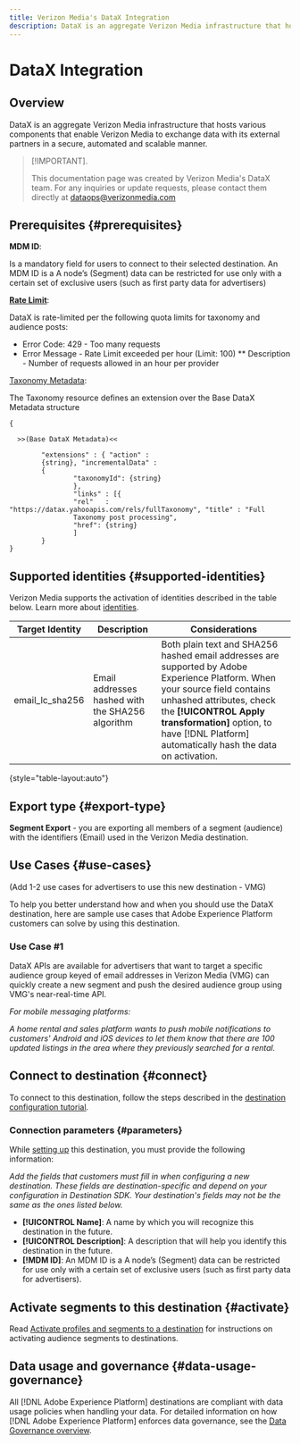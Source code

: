 ```yaml
---
title: Verizon Media's DataX Integration
description: DataX is an aggregate Verizon Media infrastructure that hosts various components that enable Verizon Media to exchange data with its external partners in a secure, automated and scalable manner.
---
```


# DataX Integration

## Overview

DataX is an aggregate Verizon Media infrastructure that hosts various components that enable Verizon Media to exchange data with its external partners in a secure, automated and scalable manner.

>[!IMPORTANT]. 
>
>This documentation page was created by Verizon Media's DataX team. For any inquiries or update requests, please contact them directly at [dataops@verizonmedia.com](mailto:dataops@verizonmedia.com)

## Prerequisites {#prerequisites}

**MDM ID**:

Is a mandatory field for users to connect to their selected destination.
An MDM ID is a A node’s (Segment) data can be restricted for use only with a certain set of exclusive users (such as first party data for advertisers)

**[Rate Limit](https://developer.verizonmedia.com/datax/guide/rate-limits/)**:

DataX is rate-limited per the following quota limits for taxonomy and audience posts:

* Error Code: 429 -  Too many requests
* Error Message - Rate Limit exceeded per hour (Limit: 100)
** Description - Number of requests allowed in an hour per provider

[Taxonomy Metadata](https://developer.verizonmedia.com/datax/guide/taxonomy/taxo-metadata/): 

The Taxonomy resource defines an extension over the Base DataX Metadata structure

```
{

  >>(Base DataX Metadata)<<

        "extensions" : { "action" :
        {string}, "incrementalData" :
        {
                "taxonomyId": {string}
                },
                "links" : [{
                "rel"   : "https://datax.yahooapis.com/rels/fullTaxonomy", "title" : "Full
                Taxonomy post processing",
                "href": {string}
                ]
        }
}
```

## Supported identities {#supported-identities}

Verizon Media supports the activation of identities described in the table below. Learn more about [identities](https://experienceleague.adobe.com/docs/experience-platform/identity/namespaces.html?lang=en#getting-started).

|Target Identity|Description|Considerations|
|---|---|---|
|email_lc_sha256|Email addresses hashed with the SHA256 algorithm|Both plain text and SHA256 hashed email addresses are supported by Adobe Experience Platform. When your source field contains unhashed attributes, check the **[!UICONTROL Apply transformation]** option, to have [!DNL Platform] automatically hash the data on activation.|

{style="table-layout:auto"}

## Export type {#export-type}

**Segment Export** - you are exporting all members of a segment (audience) with the identifiers (Email) used in the Verizon Media destination.

## Use Cases {#use-cases}
(Add 1-2 use cases for advertisers to use this new destination - VMG)

To help you better understand how and when you should use the DataX destination, here are sample use cases that Adobe Experience Platform customers can solve by using this destination.

### Use Case #1

DataX APIs are available for advertisers that want to target a specific audience group keyed of email addresses in Verizon Media (VMG) can quickly create a new segment and push the desired audience group using VMG's near-real-time API.

*For mobile messaging platforms:*

*A home rental and sales platform wants to push mobile notifications to customers' Android and iOS devices to let them know that there are 100 updated listings in the area where they previously searched for a rental.*

## Connect to destination {#connect}

To connect to this destination, follow the steps described in the [destination configuration tutorial](../../ui/connect-destination.md).

### Connection parameters {#parameters}

While [setting up](../../ui/connect-destination.md) this destination, you must provide the following information:

*Add the fields that customers must fill in when configuring a new destination. These fields are destination-specific and depend on your configuration in Destination SDK. Your destination's fields may not be the same as the ones listed below.*

*  **[!UICONTROL Name]**: A name by which you will recognize this destination in the future.
*  **[!UICONTROL Description]**: A description that will help you identify this destination in the future.
*  **[!MDM ID]**: An MDM ID is a A node’s (Segment) data can be restricted for use only with a certain set of exclusive users (such as first party data for advertisers).

## Activate segments to this destination {#activate}

Read [Activate profiles and segments to a destination](../../ui/activate-destinations.md) for instructions on activating audience segments to destinations.

## Data usage and governance {#data-usage-governance}

All [!DNL Adobe Experience Platform] destinations are compliant with data usage policies when handling your data. For detailed information on how [!DNL Adobe Experience Platform] enforces data governance, see the [Data Governance overview](https://experienceleague.adobe.com/docs/experience-platform/data-governance/home.html).
